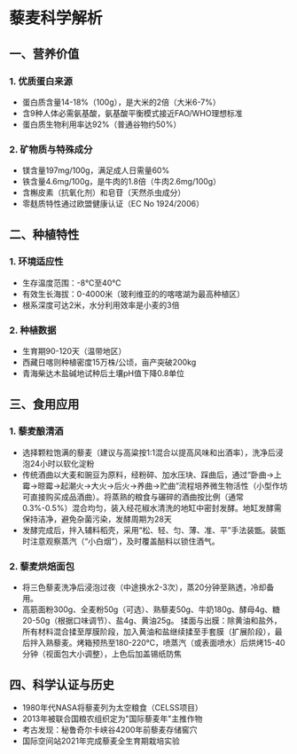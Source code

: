 # 藜麦科学解析
## 一、营养价值
### 1. 优质蛋白来源
- 蛋白质含量14-18%（100g），是大米的2倍（大米6-7%）  
- 含9种人体必需氨基酸，氨基酸平衡模式接近FAO/WHO理想标准  
- 蛋白质生物利用率达92%（普通谷物约50%）

### 2. 矿物质与特殊成分
- 镁含量197mg/100g，满足成人日需量60%  
- 铁含量4.6mg/100g，是牛肉的1.8倍（牛肉2.6mg/100g）  
- 含槲皮素（抗氧化剂）和皂苷（天然杀虫成分）  
- 零麸质特性通过欧盟健康认证（EC No 1924/2006）

## 二、种植特性
### 1. 环境适应性
- 生存温度范围：-8℃至40℃  
- 有效生长海拔：0-4000米（玻利维亚的的喀喀湖为最高种植区）  
- 根系深度可达2米，水分利用效率是小麦的3倍  

### 2. 种植数据
- 生育期90-120天（温带地区）  
- 西藏日喀则种植密度15万株/公顷，亩产突破200kg  
- 青海柴达木盐碱地试种后土壤pH值下降0.8单位  

## 三、食用应用
### 1. 藜麦酿清酒
- 选择颗粒饱满的藜麦（建议与高粱按1:1混合以提高风味和出酒率），洗净后浸泡24小时以软化淀粉
- 传统酒曲以大麦和豌豆为原料，经粉碎、加水压块、踩曲后，通过“卧曲→上霉→晾霉→起潮火→大火→后火→养曲→贮曲”流程培养微生物活性（小型作坊可直接购买成品酒曲）。将蒸熟的粮食与碾碎的酒曲按比例（通常0.3%-0.5%）混合均匀，装入经花椒水清洗的地缸中密封发酵。地缸发酵需保持洁净，避免杂菌污染，发酵周期为28天 
- 发酵完成后，拌入辅料稻壳，采用“松、轻、匀、薄、准、平”手法装甑。装甑时注意观察蒸汽（“小白烟”），及时覆盖醅料以锁住酒气。 

### 2. 藜麦烘焙面包
- 将三色藜麦洗净后浸泡过夜（中途换水2-3次），蒸20分钟至熟透，冷却备用。 
- 高筋面粉300g、全麦粉50g（可选）、熟藜麦50g、牛奶180g、酵母4g、糖20-50g（根据口味调节）、盐4g、黄油25g。 揉面与出膜：除黄油和盐外，所有材料混合揉至厚膜阶段，加入黄油和盐继续揉至手套膜（扩展阶段），最后拌入熟藜麦。烤箱预热至180-220℃，喷蒸汽（或表面喷水）后烘烤15-40分钟（视面包大小调整），上色后加盖锡纸防焦

## 四、科学认证与历史
- 1980年代NASA将藜麦列为太空粮食（CELSS项目）  
- 2013年被联合国粮农组织定为"国际藜麦年"主推作物  
- 考古发现：秘鲁奇尔卡峡谷4200年前藜麦存储窖穴  
- 国际空间站2021年完成藜麦全生育期栽培实验  